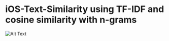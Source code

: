 # iOS-Text-Similarity using TF-IDF and cosine similarity with n-grams

![Alt Text](https://github.com/bhavin250495/iOS-Text-Similarity/blob/main/project.gif)

